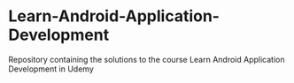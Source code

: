 # Learn-Android-Application-Development
Repository containing the solutions to the course Learn Android Application Development in Udemy
